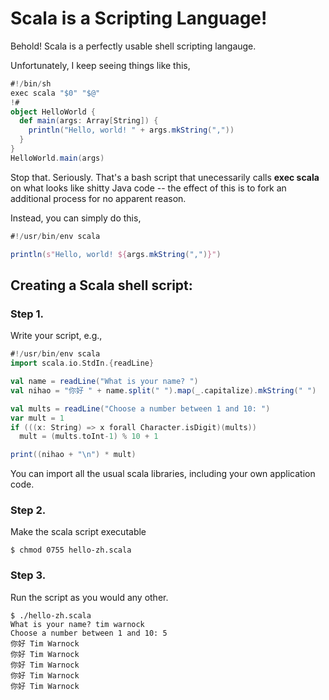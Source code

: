 # Scala is a Scripting Language!
Behold! 
Scala is a perfectly usable shell scripting langauge.

Unfortunately, I keep seeing things like this,
```scala
#!/bin/sh
exec scala "$0" "$@"
!#
object HelloWorld {
  def main(args: Array[String]) {
    println("Hello, world! " + args.mkString(","))
  }
}
HelloWorld.main(args)

```

Stop that. Seriously. That's a bash script that unecessarily calls **exec scala** on what looks like shitty Java code -- the effect of this is to fork an additional process for no apparent reason.

Instead, you can simply do this,
```scala
#!/usr/bin/env scala

println(s"Hello, world! ${args.mkString(",")}")
```

## Creating a Scala shell script:

### Step 1.
Write your script, e.g.,

```scala
#!/usr/bin/env scala
import scala.io.StdIn.{readLine}

val name = readLine("What is your name? ")
val nihao = "你好 " + name.split(" ").map(_.capitalize).mkString(" ")

val mults = readLine("Choose a number between 1 and 10: ")
var mult = 1
if (((x: String) => x forall Character.isDigit)(mults))
  mult = (mults.toInt-1) % 10 + 1

print((nihao + "\n") * mult)

```

You can import all the usual scala libraries, including your own application code.

### Step 2.
Make the scala script executable

```shell
$ chmod 0755 hello-zh.scala
```

### Step 3.
Run the script as you would any other.

```shell
$ ./hello-zh.scala
What is your name? tim warnock
Choose a number between 1 and 10: 5
你好 Tim Warnock
你好 Tim Warnock
你好 Tim Warnock
你好 Tim Warnock
你好 Tim Warnock

```

